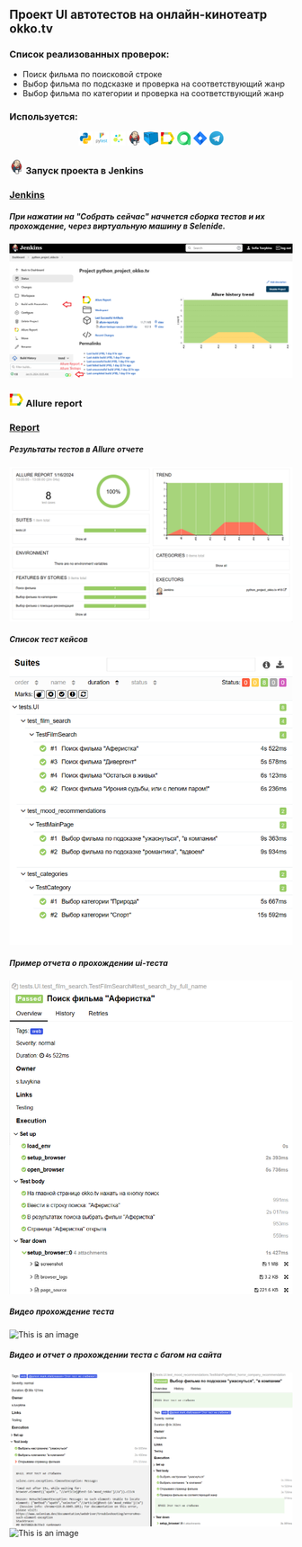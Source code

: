 ## Проект UI автотестов на онлайн-кинотеатр okko.tv

### Список реализованных проверок:
* Поиск фильма по поисковой строке 
* Выбор фильма по подсказке и проверка на соответствующий жанр 
* Выбор фильма по категории и проверка на соответствующий жанр

### Используется:
<p  align="center">
  <code><img width="5%" title="Python" src="resources/logo/python.png"></code>
  <code><img width="5%" title="Pytest" src="resources/logo/pytest.png"></code>
  <code><img width="5%" title="Selene" src="resources/logo/selene.png"></code>
  <code><img width="5%" title="Jenkins" src="resources/logo/jenkins.png"></code>
  <code><img width="5%" title="Selenoid" src="resources/logo/selenoid.png"></code>
  <code><img width="5%" title="Allure Report" src="resources/logo/allure_report.png"></code>
  <code><img width="5%" title="Allure TestOps" src="resources/logo/allure_testops.png"></code>
  <code><img width="5%" title="Jira" src="resources/logo/jira.png"></code>
  <code><img width="5%" title="Telegram" src="resources/logo/tg.png"></code>
</p>

### <img width="5%" title="Jenkins" src="resources/logo/jenkins.png"> Запуск проекта в Jenkins

### [Jenkins](https://jenkins.autotests.cloud/job/python_project_okko.tv/)

##### При нажатии на "Собрать сейчас" начнется сборка тестов и их прохождение, через виртуальную машину в Selenide.
![This is an image](resources/images/jenkins.png)

<!-- Allure report -->

### <img width="5%" title="Allure Report" src="resources/logo/allure_report.png"> Allure report
### [Report](https://jenkins.autotests.cloud/job/python_project_okko.tv/18/allure/)
##### Результаты тестов в Allure отчете
![This is an image](resources/images/results.png)

##### Список тест кейсов
![This is an image](resources/images/test.png)

##### Пример отчета о прохождении ui-теста
![This is an image](resources/images/test_example.png)

##### Видео прохождение теста
![This is an image](images/screenshot/successfull_test.gif)

##### Видео и отчет о прохождении теcта с багом на сайта
![This is an image](resources/images/mood_tests.png)
![This is an image](images/screenshot/failed_test.gif)

